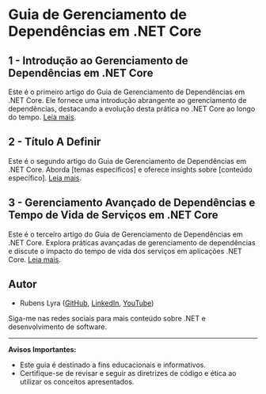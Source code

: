 # Guia de Gerenciamento de Dependências em .NET Core

## 1 - Introdução ao Gerenciamento de Dependências em .NET Core

Este é o primeiro artigo do Guia de Gerenciamento de Dependências em .NET Core. Ele fornece uma introdução abrangente ao gerenciamento de dependências, destacando a evolução desta prática no .NET Core ao longo do tempo. [Leia mais](link-para-o-artigo-1).

## 2 - Título A Definir

Este é o segundo artigo do Guia de Gerenciamento de Dependências em .NET Core. Aborda [temas específicos] e oferece insights sobre [conteúdo específico]. [Leia mais](link-para-o-artigo-2).

## 3 - Gerenciamento Avançado de Dependências e Tempo de Vida de Serviços em .NET Core

Este é o terceiro artigo do Guia de Gerenciamento de Dependências em .NET Core. Explora práticas avançadas de gerenciamento de dependências e discute o impacto do tempo de vida dos serviços em aplicações .NET Core. [Leia mais](link-para-o-artigo-3).

## Autor

- Rubens Lyra ([GitHub](https://github.com/rubenslyra), [LinkedIn](https://linkedin.com/in/rubenslyra), [YouTube](https://youtube.com/c/falandoemdotnet))

Siga-me nas redes sociais para mais conteúdo sobre .NET e desenvolvimento de software.

---

**Avisos Importantes:**
- Este guia é destinado a fins educacionais e informativos.
- Certifique-se de revisar e seguir as diretrizes de código e ética ao utilizar os conceitos apresentados.
